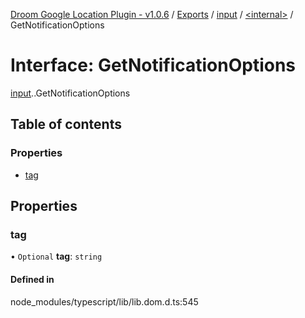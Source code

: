 [Droom Google Location Plugin - v1.0.6](../README.md) / [Exports](../modules.md) / [input](../modules/input.md) / [<internal\>](../modules/input._internal_.md) / GetNotificationOptions

# Interface: GetNotificationOptions

[input](../modules/input.md).[<internal>](../modules/input._internal_.md).GetNotificationOptions

## Table of contents

### Properties

- [tag](input._internal_.GetNotificationOptions.md#tag)

## Properties

### tag

• `Optional` **tag**: `string`

#### Defined in

node_modules/typescript/lib/lib.dom.d.ts:545
